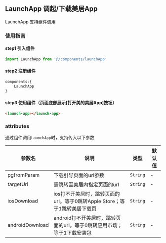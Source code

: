 ## LaunchApp 调起/下载美居App
LaunchApp 支持组件调用

### 使用指南

#### step1 引入组件
```js
import LaunchApp from '@/components/launchApp'
```
#### step2 注册组件
```js
components:{
    LaunchApp
}
```
#### step3 使用组件（页面底部展示[打开美的美居App]按钮）
```html
<launch-app></launch-app>
```

### attributes

通过组件调用`LaunchApp`时，支持传入以下参数

| 参数名 | 说明 | 类型 | 默认值 |
|------|------|------|------|
| pgfromParam | 下载引导页面的url参数 | `String` | - |
| targetUrl | 需跳转至美居内指定页面的url | `String` | - |
| iosDownload | ios打不开美居时，跳转页面的url。等于0跳转Apple Store；等于1跳转美居下载页 | `String` | - |
| androidDownload | android打不开美居时，跳转页面的url。等于0跳转应用市场；等于1下载安装包 | `String` | - |
